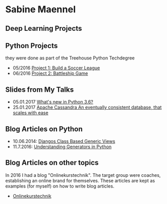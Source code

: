 # Sabine Maennel

## Deep Learning Projects

## Python Projects
they were done as part of the Treehouse Python Techdegree
- 05/2016 [Project 1: Build a Soccer League](https://github.com/sabinem/python_techdegree_project1_soccer_league) 
- 06/2016 [Project 2: Battleship Game](https://github.com/sabinem/python_techdegree_project2_battleshipgame)

## Slides from My Talks
- 05.01.2017 [What's new in Python 3.6?](python3_6-talk/python3_6.html#/1) 
- 25.01.2017 [Apache Cassandra
An eventually consistent database,
that scales with ease](cassandra-talk/cassandra.html#/1)

## Blog Articles on Python
- 10.06.2014: [Djangos Class Based Generic Views](blog_articles/python/djangos_class_based_generic_views/djangos_class_based_generic_views.md)
- 11.7.2016: [Understanding Generators in Python](blog_articles/python/generators/python_generators.md)

## Blog Articles on other topics
In 2016 I had a blog "Onlinekurstechnik". The target group were coaches, establishing an online brand for themselves. These articles are kept as examples (for myself) on how to write blog articles.
- [Onlinekurstechnik](onlinekurstechnik/)
